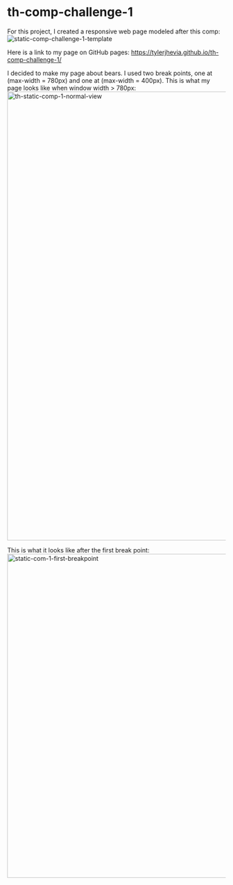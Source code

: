 # th-comp-challenge-1

For this project, I created a responsive web page modeled after this comp: 
![static-comp-challenge-1-template](https://cloud.githubusercontent.com/assets/25699277/26367089/aff46a14-3faa-11e7-8992-329a77ca6b28.jpg)

Here is a link to my page on GitHub pages: https://tylerjhevia.github.io/th-comp-challenge-1/

I decided to make my page about bears. I used two break points, one at (max-width = 780px) and one at (max-width = 400px). 
This is what my page looks like when window width > 780px: <img width="1032" alt="th-static-comp-1-normal-view" src="https://cloud.githubusercontent.com/assets/25699277/26368676/8b3dac30-3faf-11e7-9a87-8d7b9253470e.png">

This is what it looks like after the first break point: <img width="745" alt="static-com-1-first-breakpoint" src="https://cloud.githubusercontent.com/assets/25699277/26369978/934a5d2a-3fb3-11e7-8643-2abe6154132a.png">

